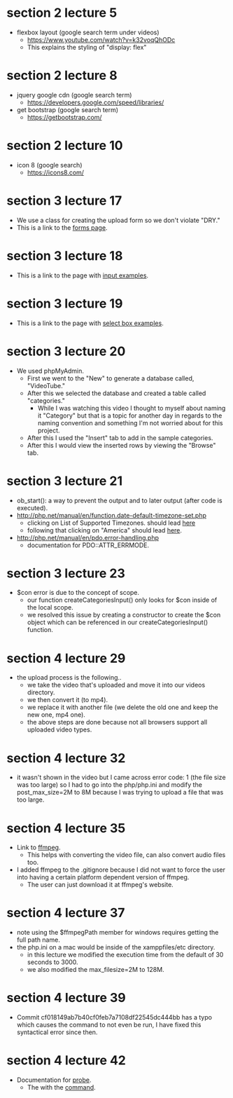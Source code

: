 # section 2 lecture 5 
- flexbox layout (google search term under videos)
    - https://www.youtube.com/watch?v=k32voqQhODc
    - This explains the styling of "display: flex"


# section 2 lecture 8
- jquery google cdn (google search term)
    - https://developers.google.com/speed/libraries/
- get bootstrap (google search term)
    - https://getbootstrap.com/


# section 2 lecture 10
- icon 8 (google search)
    - https://icons8.com/


# section 3 lecture 17
- We use a class for creating the upload form so we don't violate "DRY."
- This is a link to the [forms page](https://getbootstrap.com/docs/4.0/components/forms/).


# section 3 lecture 18 
- This is a link to the page with [input examples](https://getbootstrap.com/docs/4.0/components/forms/).


# section 3 lecture 19
- This is a link to the page with [select box examples](https://getbootstrap.com/docs/4.0/components/forms/).

# section 3 lecture 20
- We used phpMyAdmin.
    - First we went to the "New" to generate a database called, "VideoTube."
    - After this we selected the database and created a table called "categories."
        - While I was watching this video I thought to myself about naming it "Category" but that is a topic for
        another day in regards to the naming convention and something I'm not worried about for this project.
    - After this I used the "Insert" tab to add in the sample categories.
    - After this I would view the inserted rows by viewing the "Browse" tab.    
         
# section 3 lecture 21
- ob_start(): a way to prevent the output and to later output (after code is executed).
- http://php.net/manual/en/function.date-default-timezone-set.php
    - clicking on List of Supported Timezones. should lead [here](http://php.net/manual/en/timezones.php)
    - following that clicking on "America" should lead [here](http://php.net/manual/en/timezones.america.php).
- http://php.net/manual/en/pdo.error-handling.php
    - documentation for PDO::ATTR_ERRMODE.    
        
# section 3 lecture 23
- $con error is due to the concept of scope.
    - our function createCategoriesInput() only looks for $con inside of the local scope.
    - we resolved this issue by creating a constructor to create the $con object which can be referenced
    in our createCategoriesInput() function.
    
# section 4 lecture 29
- the upload process is the following..
    - we take the video that's uploaded and move it into our videos directory.
    - we then convert it (to mp4).
    - we replace it with another file (we delete the old one and keep the new one, mp4 one).
    - the above steps are done because not all browsers support all uploaded video types.
    
# section 4 lecture 32
- it wasn't shown in the video but I came across error code: 1 (the file size was too large) so I had to go into the
php/php.ini and modify the post_max_size=2M to 8M because I was trying to upload a file that was too large.

# section 4 lecture 35
- Link to [ffmpeg](https://www.ffmpeg.org/).
    - This helps with converting the video file, can also convert audio files too.
- I added ffmpeg to the .gitignore because I did not want to force the user into having a certain platform dependent
version of ffmpeg.
    - The user can just download it at ffmpeg's website.
    
    
# section 4 lecture 37
- note using the $ffmpegPath member for windows requires getting the full path name.
- the php.ini on a mac would be inside of the xamppfiles/etc directory.
    - in this lecture we modified the execution time from the default of 30 seconds to 3000.
    - we also modified the max_filesize=2M to 128M.
    
# section 4 lecture 39
- Commit cf018149ab7b40cf0feb7a7108df22545dc444bb has a typo which causes the command to not even be run, I have fixed
this syntactical error since then.

# section 4 lecture 42
- Documentation for [probe](https://trac.ffmpeg.org/wiki/FFprobeTips).
    - The with the [command](https://trac.ffmpeg.org/wiki/FFprobeTips#Formatcontainerduration).
